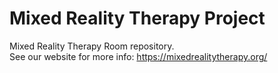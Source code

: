 # Mixed Reality Therapy Project
 Mixed Reality Therapy Room repository.  
 See our website for more info: https://mixedrealitytherapy.org/
